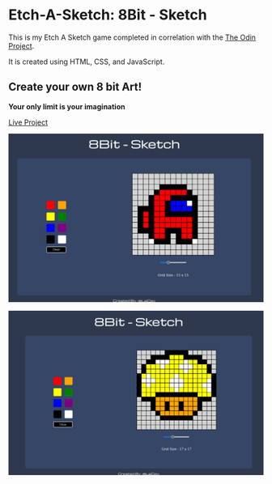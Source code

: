 # Etch-A-Sketch: 8Bit - Sketch

This is my Etch A Sketch game completed in correlation with the [The Odin Project](https://www.theodinproject.com/lessons/foundations-etch-a-sketch).

It is created using HTML, CSS, and JavaScript.

## Create your own 8 bit Art!

**Your only limit is your imagination**

[Live Project](https://laidev.github.io/Etch-A-Sketch/)

![image](https://github.com/LaiDev/Etch-A-Sketch/blob/main/Img/red.png)

![image](https://github.com/LaiDev/Etch-A-Sketch/blob/main/Img/mushroom.png)

